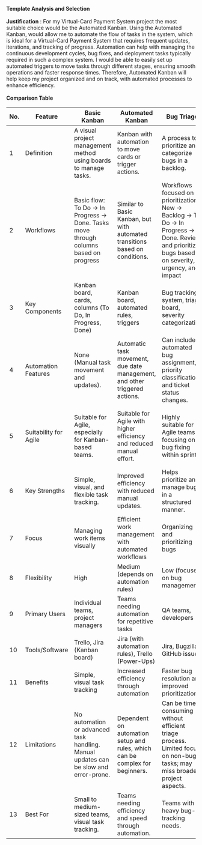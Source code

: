 **Template Analysis and Selection**
<br>
<br>
**Justification** :
For my Virtual-Card Payment System project the most suitable choice would be the Automated Kanban. Using the Automated Kanban, would allow me to automate the flow of tasks in the system, which is ideal for a Virtual-Card Payment System that requires frequent updates, iterations, and tracking of progress. Automation can help with managing the continuous development cycles, bug fixes, and deployment tasks typically required in such a complex system. I would be able to easily set up automated triggers to move tasks through different stages, ensuring smooth operations and faster response times. Therefore, Automated Kanban will help keep my project organized and on track, with automated processes to enhance efficiency.
<br>
<br>
**Comparison Table**
<br>

| No. | Feature               | Basic Kanban                                                                         | Automated Kanban                                                             | Bug Triage                                                                                                                                         | Team Planning                                                                                                                                                              |
| --- | --------------------- | ------------------------------------------------------------------------------------ | ---------------------------------------------------------------------------- | -------------------------------------------------------------------------------------------------------------------------------------------------- | -------------------------------------------------------------------------------------------------------------------------------------------------------------------------- |
| 1   | Definition            | A visual project management method using boards to manage tasks.                     | Kanban with automation to move cards or trigger actions.                     | A process to prioritize and categorize bugs in a backlog.                                                                                          | A collaborative process for planning, scheduling, and tracking team tasks and goals.                                                                                       |
| 2   | Workflows             | Basic flow: To Do → In Progress → Done. Tasks move through columns based on progress | Similar to Basic Kanban, but with automated transitions based on conditions. | Workflows focused on prioritization: New → Backlog → To Do → In Progress → Done. Review and prioritize bugs based on severity, urgency, and impact | Workflows are usually divided into Sprints, Backlog, In Progress, and Done, with planning meetings and reviews. Tasks are planned, prioritized, and scheduled into sprints |
| 3   | Key Components        | Kanban board, cards, columns (To Do, In Progress, Done)                              | Kanban board, automated rules, triggers                                      | Bug tracking system, triage board, severity categorization                                                                                         | Sprint planning, task breakdown, timelines                                                                                                                                 |
| 4   | Automation Features   | None (Manual task movement and updates).                                             | Automatic task movement, due date management, and other triggered actions.   | Can include automated bug assignment, priority classification, and ticket status changes.                                                          | Automates task assignment, sprint updates, and task dependencies tracking.                                                                                                 |
| 5   | Suitability for Agile | Suitable for Agile, especially for Kanban-based teams.                               | Suitable for Agile with higher efficiency and reduced manual effort.         | Highly suitable for Agile teams focusing on bug fixing within sprints.                                                                             | Essential for Agile teams using Scrum or similar methodologies, aiding sprint planning and tracking.                                                                       |
| 6   | Key Strengths         | Simple, visual, and flexible task tracking.                                          | Improved efficiency with reduced manual updates.                             | Helps prioritize and manage bugs in a structured manner.                                                                                           | Focused on teamwork, collaboration, and structured planning.                                                                                                               |
| 7   | Focus                 | Managing work items visually                                                         | Efficient work management with automated workflows                           | Organizing and prioritizing bugs                                                                                                                   | Organizing team work for optimal productivity                                                                                                                              |
| 8   | Flexibility           | High                                                                                 | Medium (depends on automation rules)                                         | Low (focuses on bug management)                                                                                                                    | Medium (depends on team’s planning style)                                                                                                                                  |
| 9   | Primary Users         | Individual teams, project managers                                                   | Teams needing automation for repetitive tasks                                | QA teams, developers                                                                                                                               | Scrum masters, project managers, teams                                                                                                                                     |
| 10  | Tools/Software        | Trello, Jira (Kanban board)                                                          | Jira (with automation rules), Trello (Power-Ups)                             | Jira, Bugzilla, GitHub issues                                                                                                                      | Jira, Asana, Microsoft Teams, Trello                                                                                                                                       |
| 11  | Benefits              | Simple, visual task tracking                                                         | Increased efficiency through automation                                      | Faster bug resolution and improved prioritization                                                                                                  | Clear project goals, aligned team efforts                                                                                                                                  |
| 12  | Limitations           | No automation or advanced task handling. Manual updates can be slow and error-prone. | Dependent on automation setup and rules, which can be complex for beginners. | Can be time-consuming without efficient triage process. Limited focus on non-bug tasks; may miss broader project aspects.                          | Needs clear communication and defined roles. May lack flexibility compared to simpler Kanban methods; requires regular meetings.                                           |
| 13  | Best For              | Small to medium-sized teams, visual task tracking.                                   | Teams needing efficiency and speed through automation.                       | Teams with heavy bug-tracking needs.                                                                                                               | Teams with structured planning cycles (e.g., Scrum).                                                                                                                       |
